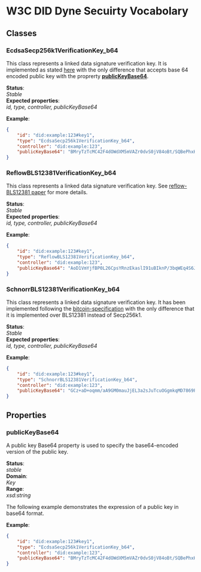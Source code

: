 # W3C DID Dyne Secuirty Vocabolary

## Classes

### EcdsaSecp256k1VerificationKey_b64
This class represents a linked data signature verification key. It is implemented as stated [here](https://w3c-ccg.github.io/lds-ecdsa-secp256k1-2019/) with the only difference that accepts base 64 encoded public key with the proprerty [**publicKeyBase64**](#publickeybase64).

**Status**:  
*Stable*  
**Expected properties**:  
*id, type, controller, publicKeyBase64*

**Example**:

```json
{
	"id": "did:example:123#key1",
	"type": "EcdsaSecp256k1VerificationKey_b64",
	"controller": "did:example:123",
	"publicKeyBase64": "BMryTzTcMC42F4dOWdXM5mVAZr0dvS0jV84oBt/SQBePhxH2p3/NilU9siTfdNWv7iPcViIPDtz3JxFiQY/Gu5s="
}
```

### ReflowBLS12381VerificationKey_b64
This class represents a linked data signature verification key. See [reflow-BLS12381 paper](https://arxiv.org/pdf/2105.14527.pdf) for more details.

**Status**:  
*Stable*  
**Expected properties**:  
*id, type, controller, publicKeyBase64*

**Example**:

```json
{
	"id": "did:example:123#key1",
	"type": "ReflowBLS12381VerificationKey_b64",
	"controller": "did:example:123",
	"publicKeyBase64": "AoD1VmYjfBP0L26CpsYRnzEkaslI91uBIknP/3bqWEq4S6JdjWIomIe3CfypCCe/Cz3Lsodx/rBlxIxXktpKBYYddjNgwUCWJ4jGUryLNSoBA2WcdY360FV2bu/fUABhC3oQHFSlwwpmltWvoSrMBqZ/6R5UvX2iC+lkI3966jcB3zhJ0dBsIrVkftGhvr3EFHgHafua/XL+IaqbmJ+fIhhq60yjnJ/i3riAcO3+aZX3fcFBkGH/de5NPCyunSeD"
}
```

### SchnorrBLS12381VerificationKey_b64
This class represents a linked data signature verification key. It has been implemented following the [bitcoin-specification](https://github.com/bitcoin/bips/blob/master/bip-0340.mediawiki) with the only difference that it is implemented over BLS12381 instead of Secp256k1.

**Status**:  
*Stable*  
**Expected properties**:  
*id, type, controller, publicKeyBase64*

**Example**:

```json
{
	"id": "did:example:123#key1",
	"type": "SchnorrBLS12381VerificationKey_b64",
	"controller": "did:example:123",
	"publicKeyBase64": "GCz+aD+oqmm/aA9GM0mauJjEL3a2sJuTcuOGgmkqMD7869PpTHsh8VmfNvfY20p1"
}
```

## Properties

### publicKeyBase64
A public key Base64 property is used to specify the base64-encoded version of the public key.

**Status**:   
*stable*  
**Domain**:  
*Key*  
**Range**:  
*xsd:string*

The following example demonstrates the expression of a public key in base64 format.

**Example**:

```json
{
	"id": "did:example:123#key1",
	"type": "EcdsaSecp256k1VerificationKey_b64",
	"controller": "did:example:123",
	"publicKeyBase64": "BMryTzTcMC42F4dOWdXM5mVAZr0dvS0jV84oBt/SQBePhxH2p3/NilU9siTfdNWv7iPcViIPDtz3JxFiQY/Gu5s="
}
```
